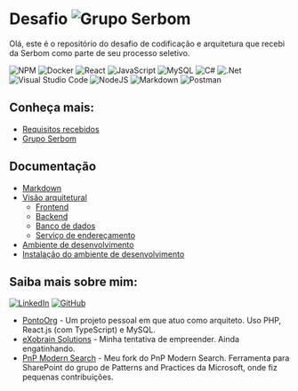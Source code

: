 # Desafio ![Grupo Serbom](https://gruposerbom.com.br/wp-content/uploads/elementor/thumbs/Logo-Grupo-Serbom-per6qbsxueuf8h0iiocnzd70s31osvp3jd4u2p5se8.webp)

Olá, este é o repositório do desafio de codificação e arquitetura que recebi da Serbom como parte de seu processo seletivo.

![NPM](https://img.shields.io/badge/NPM-%23CB3837.svg?style=for-the-badge&logo=npm&logoColor=white) ![Docker](https://img.shields.io/badge/docker-%230db7ed.svg?style=for-the-badge&logo=docker&logoColor=white) ![React](https://img.shields.io/badge/react-%2320232a.svg?style=for-the-badge&logo=react&logoColor=%2361DAFB) ![JavaScript](https://img.shields.io/badge/javascript-%23323330.svg?style=for-the-badge&logo=javascript&logoColor=%23F7DF1E) ![MySQL](https://img.shields.io/badge/mysql-4479A1.svg?style=for-the-badge&logo=mysql&logoColor=white) ![C#](https://img.shields.io/badge/c%23-%23239120.svg?style=for-the-badge&logo=csharp&logoColor=white) ![.Net](https://img.shields.io/badge/.NET-5C2D91?style=for-the-badge&logo=.net&logoColor=white) ![Visual Studio Code](https://img.shields.io/badge/Visual%20Studio%20Code-0078d7.svg?style=for-the-badge&logo=visual-studio-code&logoColor=white) ![NodeJS](https://img.shields.io/badge/node.js-6DA55F?style=for-the-badge&logo=node.js&logoColor=white) ![Markdown](https://img.shields.io/badge/markdown-%23000000.svg?style=for-the-badge&logo=markdown&logoColor=white) ![Postman](https://img.shields.io/badge/Postman-FF6C37?style=for-the-badge&logo=postman&logoColor=white)

## Conheça mais:

- [Requisitos recebidos](doc/requirements.md)
- [Grupo Serbom](https://gruposerbom.com.br)

## Documentação

- [Markdown](doc/markdown.md)
- [Visão arquitetural](doc/arquitetura.md)
  - [Frontend](doc/frontend.md)
  - [Backend](doc/backend.md)
  - [Banco de dados](doc/bd.md)
  - [Serviço de endereçamento](doc/cep.md)
- [Ambiente de desenvolvimento](doc/dev.md)
- [Instalação do ambiente de desenvolvimento](doc/install.md)

## Saiba mais sobre mim:

[![LinkedIn](https://img.shields.io/badge/linkedin-%230077B5.svg?style=for-the-badge&logo=linkedin&logoColor=white)](https://www.linkedin.com/in/mauriciomoura/) [![GitHub](https://img.shields.io/badge/github-%23121011.svg?style=for-the-badge&logo=github&logoColor=white)](https://github.com/Porantim)

- [PontoOrg](https://github.com/Porantim/PontoOrg) - Um projeto pessoal em que atuo como arquiteto. Uso PHP, React.js (com TypeScript) e MySQL.
- [eXobrain Solutions](https://exobrain.com.br) - Minha tentativa de empreender. Ainda engatinhando.
- [PnP Modern Search](https://github.com/Porantim/pnp-modern-search) - Meu fork do PnP Modern Search. Ferramenta para SharePoint do grupo de Patterns and Practices da Microsoft, onde fiz pequenas contribuições.
